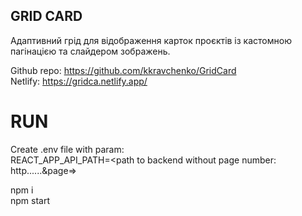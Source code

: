 ## GRID CARD

Адаптивний грід для відображення карток проєктів із кастомною пагінацією та слайдером зображень.

Github repo: https://github.com/kkravchenko/GridCard  
Netlify: https://gridca.netlify.app/

# RUN

Create .env file with param:  
REACT_APP_API_PATH=<path to backend without page number: http......&page=>

npm i  
npm start
